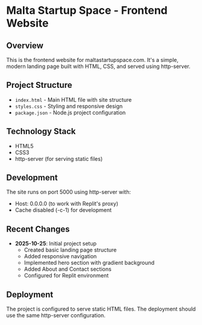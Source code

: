 # Malta Startup Space - Frontend Website

## Overview
This is the frontend website for maltastartupspace.com. It's a simple, modern landing page built with HTML, CSS, and served using http-server.

## Project Structure
- `index.html` - Main HTML file with site structure
- `styles.css` - Styling and responsive design
- `package.json` - Node.js project configuration

## Technology Stack
- HTML5
- CSS3
- http-server (for serving static files)

## Development
The site runs on port 5000 using http-server with:
- Host: 0.0.0.0 (to work with Replit's proxy)
- Cache disabled (-c-1) for development

## Recent Changes
- **2025-10-25**: Initial project setup
  - Created basic landing page structure
  - Added responsive navigation
  - Implemented hero section with gradient background
  - Added About and Contact sections
  - Configured for Replit environment

## Deployment
The project is configured to serve static HTML files. The deployment should use the same http-server configuration.
